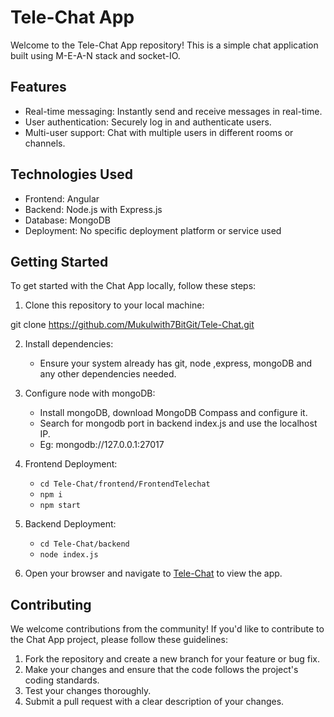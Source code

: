 # Tele-Chat App

Welcome to the Tele-Chat App repository! This is a simple chat application built using M-E-A-N stack and socket-IO.

## Features
- Real-time messaging: Instantly send and receive messages in real-time.
- User authentication: Securely log in and authenticate users.
- Multi-user support: Chat with multiple users in different rooms or channels.

## Technologies Used
- Frontend: Angular
- Backend: Node.js with Express.js
- Database: MongoDB
- Deployment:  No specific deployment platform or service used

## Getting Started

To get started with the Chat App locally, follow these steps:

1. Clone this repository to your local machine:

git clone https://github.com/Mukulwith7BitGit/Tele-Chat.git

2. Install dependencies:

    - Ensure your system already has git, node ,express, mongoDB and any other dependencies needed.

3. Configure node with mongoDB:

    - Install mongoDB, download MongoDB Compass and configure it.
    - Search for mongodb port in backend index.js and use the localhost IP.
    - Eg: mongodb://127.0.0.1:27017

3. Frontend Deployment:

    - ```cd Tele-Chat/frontend/FrontendTelechat```
    - ```npm i```
    - ```npm start```

4. Backend Deployment:

    - ```cd Tele-Chat/backend```
    - ```node index.js```

5. Open your browser and navigate to [Tele-Chat](http://localhost:4200) to view the app.

## Contributing

We welcome contributions from the community! If you'd like to contribute to the Chat App project, please follow these guidelines:

1. Fork the repository and create a new branch for your feature or bug fix.
2. Make your changes and ensure that the code follows the project's coding standards.
3. Test your changes thoroughly.
4. Submit a pull request with a clear description of your changes.
